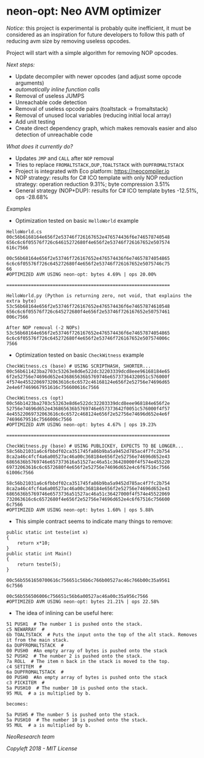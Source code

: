 # neon-opt: Neo AVM optimizer

*Notice:* this project is experimental is probably quite inefficient, it must
be considered as an inspiration for future developers to follow this path of
reducing avm size by removing useless opcodes.

Project will start with a simple algorithm for removing NOP opcodes.

*Next steps:*
- Update decompiler with newer opcodes (and adjust some opcode arguments)
- *automatically inline function calls*
- Removal of useless JUMPS
- Unreachable code detection
- Removal of useless opcode pairs (toaltstack -> fromaltstack)
- Removal of unused local variables (reducing initial local array)
- Add unit testing
- Create direct dependency graph, which makes removals easier and also detection of unreachable code


*What does it currently do?*
- Updates `JMP` and `CALL` after `NOP` removal
- Tries to replace `FROMALTSTACK,DUP,TOALTSTACK` with `DUPFROMALTSTACK`
- Project is integrated with Eco platform: https://neocompiler.io
- NOP strategy: results for C# ICO template with only NOP reduction strategy: operation reduction 9.31%; byte compression 3.51%
- General strategy (NOP+DUP): results for C# ICO template bytes -12.51%, ops -28.68%

*Examples*
- Optimization tested on basic `HelloWorld` example
```
HelloWorld.cs
00c56b6168164e656f2e53746f726167652e476574436f6e746578740548
656c6c6f05576f726c64615272680f4e656f2e53746f726167652e507574
616c7566

00c56b68164e656f2e53746f726167652e476574436f6e74657874054865
6c6c6f05576f726c645272680f4e656f2e53746f726167652e5075746c75
66
#OPTIMIZED AVM USING neon-opt: bytes 4.69% | ops 20.00%

============================================================

HelloWorld.py (Python is returning zero, not void, that explains the extra byte)
53c56b68164e656f2e53746f726167652e476574436f6e74657874610548
656c6c6f05576f726c645272680f4e656f2e53746f726167652e50757461
006c7566

After NOP removal (-2 NOPs)
53c56b68164e656f2e53746f726167652e476574436f6e74657874054865
6c6c6f05576f726c645272680f4e656f2e53746f726167652e507574006c
7566
```

- Optimization tested on basic `CheckWitness` example
```
CheckWitness.cs (base) # USING SCRIPTHASH, SHORTER...
00c56b611423ba2703c53263e8d6e522dc32203339dcd8eee96168184e65
6f2e52756e74696d652e436865636b5769746e65737364320051c576000f
4f574e45522069732063616c6c6572c46168124e656f2e52756e74696d65
2e4e6f7469667951616c756600616c7566

CheckWitness.cs (opt)
00c56b1423ba2703c53263e8d6e522dc32203339dcd8eee968184e656f2e
52756e74696d652e436865636b5769746e657373642f0051c576000f4f57
4e45522069732063616c6c6572c468124e656f2e52756e74696d652e4e6f
74696679516c7566006c7566
#OPTIMIZED AVM USING neon-opt: bytes 4.67% | ops 19.23%

============================================================

CheckWitness.py (base) # USING PUBLICKEY, EXPECTS TO BE LONGER...
58c56b21031a6c6fbbdf02ca351745fa86b9ba5a9452d785ac4f7fc2b754
8ca2a46c4fcf4a6a00527ac46a00c368184e656f2e52756e74696d652e43
6865636b5769746e657373616a51527ac46a51c36428000f4f574e455220
69732063616c6c6572680f4e656f2e52756e74696d652e4c6f67516c7566
61006c7566

58c56b21031a6c6fbbdf02ca351745fa86b9ba5a9452d785ac4f7fc2b754
8ca2a46c4fcf4a6a00527ac46a00c368184e656f2e52756e74696d652e43
6865636b5769746e6573736a51527ac46a51c36427000f4f574e45522069
732063616c6c6572680f4e656f2e52756e74696d652e4c6f67516c756600
6c7566
#OPTIMIZED AVM USING neon-opt: bytes 1.60% | ops 5.88%
```

- This simple contract seems to indicate many things to remove:
```
public static int teste(int x)
{
    return x*10;
}
public static int Main()
{
    return teste(5);
}

00c56b5561650700616c756651c56b6c766b00527ac46c766b00c35a9561
6c7566

00c56b556506006c756651c56b6a00527ac46a00c35a956c7566
#OPTIMIZED AVM USING neon-opt: bytes 21.21% | ops 22.58%
```
- The idea of inlining can be useful here:
```
51 PUSH1  # The number 1 is pushed onto the stack.
c5 NEWARRAY  #
6b TOALTSTACK  # Puts the input onto the top of the alt stack. Removes it from the main stack.
6a DUPFROMALTSTACK  #
00 PUSH0  #An empty array of bytes is pushed onto the stack
52 PUSH2  # The number 2 is pushed onto the stack.
7a ROLL  # The item n back in the stack is moved to the top.
c4 SETITEM  #
6a DUPFROMALTSTACK  #
00 PUSH0  #An empty array of bytes is pushed onto the stack
c3 PICKITEM  #
5a PUSH10  # The number 10 is pushed onto the stack.
95 MUL  # a is multiplied by b.

becomes:

5a PUSH5 # The number 5 is pushed onto the stack.
5a PUSH10  # The number 10 is pushed onto the stack.
95 MUL  # a is multiplied by b.
```



_NeoResearch team_

_Copyleft 2018 - MIT License_
